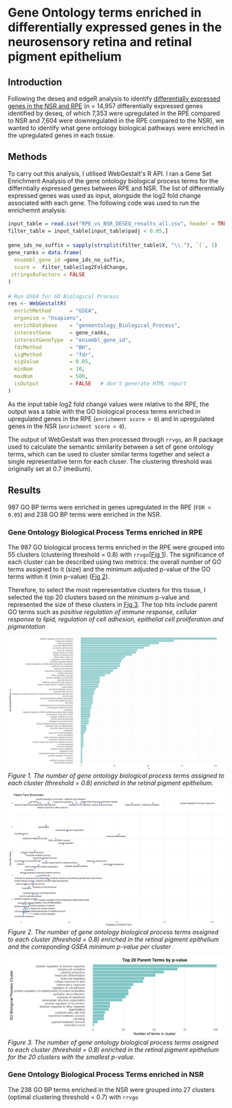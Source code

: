 # Gene Ontology terms enriched in differentially expressed genes in the neurosensory retina and retinal pigment epithelium

## Introduction
Following the deseq and edgeR analysis to identify [differentially expressed genes in the NSR and RPE](notes_on_deseq.md) (n = 14,957 differentially expressed genes identified by deseq, of which 7,353 were upregulated in the RPE compared to NSR and 7,604 were downregulated in the RPE compared to the NSR), we wanted to identify what gene ontology biological pathways were enriched in the upregulated genes in each tissue. 

## Methods
To carry out this analysis, I utilised WebGestalt's R API. I ran a Gene Set Enrichment Analysis of the gene ontology biological process terms for the differntially expressed genes between RPE and NSR. The list of differentially expressed genes was used as input, alongside the log2 fold change associated with each gene. The following code was used to run the enrichemnt analysis:

```R
input_table = read.csv("RPE_vs_NSR_DESEQ_results_all.csv", header = TRUE, sep = ',')
filter_table = input_table[input_table$padj < 0.05,]

gene_ids_no_suffix = sapply(strsplit(filter_table$X, "\\."), `[`, 1)
gene_ranks = data.frame(
  ensembl_gene_id =gene_ids_no_suffix,
  score =  filter_table$log2FoldChange,
 stringsAsFactors = FALSE
)

# Run GSEA for GO Biological Process
res <- WebGestaltR(
  enrichMethod      = "GSEA",
  organism = "hsapiens",
  enrichDatabase    = "geneontology_Biological_Process",
  interestGene      = gene_ranks,
  interestGeneType  = "ensembl_gene_id",
  fdrMethod         = "BH",
  sigMethod         = "fdr",
  sigValue          = 0.05,
  minNum            = 10,
  maxNum            = 500,
  isOutput          = FALSE   # don't generate HTML report
)
```

As the input table log2 fold change values were relative to the RPE, the output was a table with the GO biological process terms enriched in upregulated genes in the RPE (`enrichment score > 0`) and in upregulated genes in the NSR (`enrichment score < 0`).

The output of WebGestalt was then processed through `rrvgo`, an R package used to calculate the semantic similarity between a set of gene ontology terms, which can be used to cluster similar terms together and select a single representative term for each cluser. The clustering threshold was originally set at 0.7 (medium). 

## Results

987 GO BP terms were enriched in genes upregulated in the RPE (`FDR < 0.05`) and 238 GO BP terms were enriched in the NSR. 

### Gene Ontology Biological Process Terms enriched in RPE

The 987 GO biological process terms enriched in the RPE were grouped into 55 clusters (clustering threshold = 0.8) with `rrvgo`([Fig 1](#fig1)). The significance of each cluster can be described using two metrics: the overall number of GO terms assigned to it (size) and the minimum adjusted p-value of the GO terms within it (min p-value) ([Fig 2](#fig2)).

Therefore, to select the most reperesentative clusters for this tissue, I selected the top 20 clusters based on the minimum p-value and represented the size of these clusters in [Fig 3](#fig3). The top hits include parent GO terms such as *positive regulation of immune response, cellular response to lipid, regulation of cell adhesion, epithelial cell proliferation and pigmentation*

<a name="fig1"></a>

![fig1](images/RPE_GO_BP_clusters_freq.png)
*Figure 1. The number of gene ontology biological process terms assigned to each cluster (threshold = 0.8) enriched in the retinal pigment epithelium.*


<a name="fig2"></a>

![fig2](images/RPE_GO_BP_clusters_freq_vs_pval.png)
*Figure 2. The number of gene ontology biological process terms assigned to each cluster (threshold = 0.8) enriched in the retinal pigment epithelium and the correponding GSEA minimum p-value per cluster* 


<a name="fig3"></a>
![fig3](images/top_20_RPE_GO_BP_clusters_freq.png)
*Figure 3. The number of gene ontology biological process terms assigned to each cluster (threshold = 0.8) enriched in the retinal pigment epithelium for the 20 clusters with the smallest p-value.* 

### Gene Ontology Biological Process Terms enriched in NSR

The 238 GO BP terms enriched in the NSR were grouped into 27 clusters (optimal clustering threshold = 0.7) with `rrvgo`
